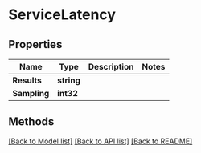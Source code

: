 # ServiceLatency

## Properties

Name | Type | Description | Notes
------------ | ------------- | ------------- | -------------
**Results** | **string** |  | 
**Sampling** | **int32** |  | 

## Methods


[[Back to Model list]](../README.md#documentation-for-models) [[Back to API list]](../README.md#documentation-for-api-endpoints) [[Back to README]](../README.md)


